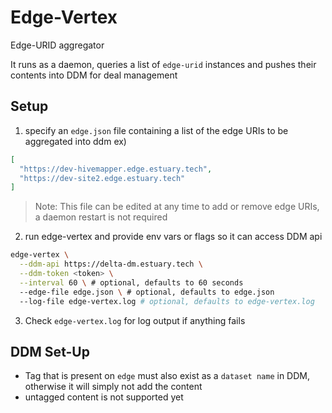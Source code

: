 # Edge-Vertex

Edge-URID aggregator

It runs as a daemon, queries a list of `edge-urid` instances and pushes their contents into DDM for deal management


## Setup

1. specify an `edge.json` file containing a list of the edge URIs to be aggregated into ddm
ex) 
```json
[
  "https://dev-hivemapper.edge.estuary.tech",
  "https://dev-site2.edge.estuary.tech"
]
```

> Note: This file can be edited at any time to add or remove edge URIs, a daemon restart is not required

2. run edge-vertex and provide env vars or flags so it can access DDM api
```bash
edge-vertex \
  --ddm-api https://delta-dm.estuary.tech \
  --ddm-token <token> \
  --interval 60 \ # optional, defaults to 60 seconds
  --edge-file edge.json \ # optional, defaults to edge.json
  --log-file edge-vertex.log # optional, defaults to edge-vertex.log
```

3. Check `edge-vertex.log` for log output if anything fails

## DDM Set-Up
- Tag that is present on `edge` must also exist as a `dataset name` in DDM, otherwise it will simply not add the content
- untagged content is not supported yet